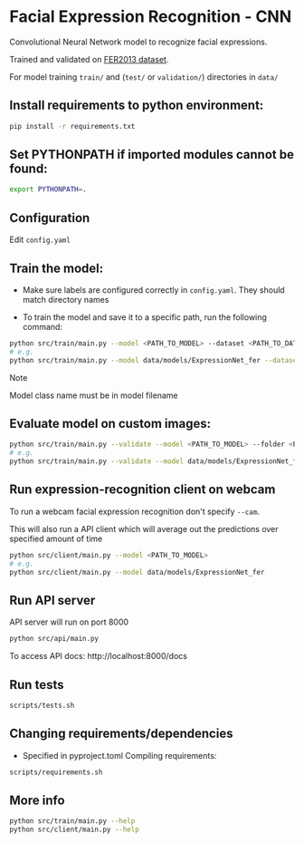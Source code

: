 # Facial Expression Recognition - CNN

Convolutional Neural Network model to recognize facial expressions.

Trained and validated on [FER2013 dataset](https://www.kaggle.com/datasets/msambare/fer2013).

For model training `train/` and (`test/` or `validation/`) directories in `data/`

## Install requirements to python environment:

```bash
pip install -r requirements.txt
```

## Set PYTHONPATH if imported modules cannot be found:

```bash
export PYTHONPATH=.
```

## Configuration

Edit `config.yaml`

## Train the model:

- Make sure labels are configured correctly in `config.yaml`. They should match directory names

- To train the model and save it to a specific path, run the following command:

```bash
python src/train/main.py --model <PATH_TO_MODEL> --dataset <PATH_TO_DATASET>
# e.g.
python src/train/main.py --model data/models/ExpressionNet_fer --dataset data/datasets/fer2013
```

> [!NOTE]
> Model class name must be in model filename

## Evaluate model on custom images:

```bash
python src/train/main.py --validate --model <PATH_TO_MODEL> --folder <PATH_TO_IMAGES>
# e.g.
python src/train/main.py --validate --model data/models/ExpressionNet_fer --folder data/validation_set
```

## Run expression-recognition client on webcam

To run a webcam facial expression recognition don't specify `--cam`.

This will also run a API client which will average out the predictions over specified amount of time

```bash
python src/client/main.py --model <PATH_TO_MODEL>
# e.g.
python src/client/main.py --model data/models/ExpressionNet_fer
```

## Run API server

API server will run on port 8000

```bash
python src/api/main.py
```

To access API docs: http://localhost:8000/docs

## Run tests

```bash
scripts/tests.sh
```

## Changing requirements/dependencies

- Specified in pyproject.toml
Compiling requirements:

```bash
scripts/requirements.sh
```

## More info

```bash
python src/train/main.py --help
python src/client/main.py --help
```
